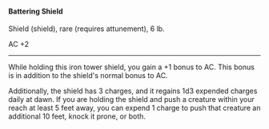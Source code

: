#### Battering Shield

Shield (shield), rare (requires attunement), 6 lb.

AC +2

---

While holding this iron tower shield, you gain a +1 bonus to AC. This bonus is in addition to the shield's normal bonus to AC.

Additionally, the shield has 3 charges, and it regains 1d3 expended charges daily at dawn. If you are holding the shield and push a creature within your reach at least 5 feet away, you can expend 1 charge to push that creature an additional 10 feet, knock it prone, or both.